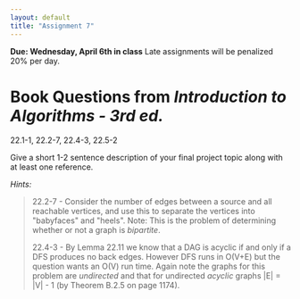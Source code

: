 ```yaml
---
layout: default
title: "Assignment 7"
---
```


**Due: Wednesday, April 6th in class** Late assignments will be penalized 20% per day.

Book Questions from *Introduction to Algorithms - 3rd ed.*
==========================================================

22.1-1, 22.2-7, 22.4-3, 22.5-2

Give a short 1-2 sentence description of your final project topic along with at least one reference.

*Hints:*

> 22.2-7 - Consider the number of edges between a source and all reachable vertices, and use this to separate the vertices into "babyfaces" and "heels". Note: This is the problem of determining whether or not a graph is *bipartite*.
>
> 22.4-3 - By Lemma 22.11 we know that a DAG is acyclic if and only if a DFS produces no back edges. However DFS runs in O(V+E) but the question wants an O(V) run time. Again note the graphs for this problem are *undirected* and that for undirected *acyclic* graphs \|E\| = \|V\| - 1 (by Theorem B.2.5 on page 1174).

